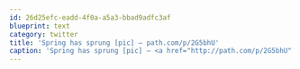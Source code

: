 ```yaml
---
id: 26d25efc-eadd-4f0a-a5a3-bbad9adfc3af
blueprint: text
category: twitter
title: 'Spring has sprung [pic] — path.com/p/2G5bhU'
caption: 'Spring has sprung [pic] — <a href="http://path.com/p/2G5bhU" title="http://path.com/p/2G5bhU" class="link link_untco">path.com/p/2G5bhU</a>'
---
```

